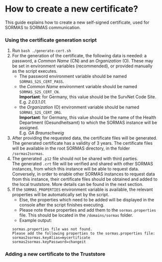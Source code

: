 # How to create a new certificate?

This guide explains how to create a new self-signed certificate, used for SORMAS to SORMAS communication.
   
### Using the certificate generation script

1. Run ``bash ./generate-cert.sh``
2. For the generation of the certificate, the following data is needed: a password, a *Common Name* (CN) 
    and an *Organization* (O). These may be set in environment variables (recommended), or provided 
    manually as the script executes.
    * The password environment variable should be named ``SORMAS_S2S_CERT_PASS``.
    * the *Common Name* environment variable should be named ``SORMAS_S2S_CERT_CN``.<br/>
    **Important**: for Germany, this value should be the SurvNet Code Site. <br/>
    E.g. *2.03.1.01.*
    * the *Organization* (O) environment variable should be named ``SORMAS_S2S_CERT_ORG``.<br/>
    **Important**: for Germany, this value should be the name of the Health Department (Gesundheitsamt) 
    to which the SORMAS instance will be assigned. <br/>
    E.g. *GA Braunschweig*
3. After providing the requested data, the certificate files will be generated. <br/>
   The generated certificate has a validity of 3 years. 
   The certificate files will be available in the root SORMAS directory, in the folder ``/sormas2sormas``.
4. The generated ``.p12`` file should not be shared with third parties. <br/>
   The generated ``.crt`` file will be verified and shared with other SORMAS instances, from which this instance
   will be able to request data. Conversely, in order to enable other SORMAS instances to request data from this 
   instance, their certificate files should be obtained and added to the local truststore. More details can be found
   in the next section.
5. If the ``SORMAS_PROPERTIES`` environment variable is available, the relevant properties will be 
    automatically set by the script.
    * Else, the properties which need to be added will be displayed in the console after the script finishes executing.
    * Please note these properties and add them to the ``sormas.properties`` file. This should be located in the 
    ``/domains/sormas`` folder.
    * Example output:
    ```
    sormas.properties file was not found. 
    Please add the following properties to the sormas.properties file:
    sormas2sormas.keyAlias=mycertificate
    sormas2sormas.keyPassword=changeit
    ```

### Adding a new certificate to the Truststore

